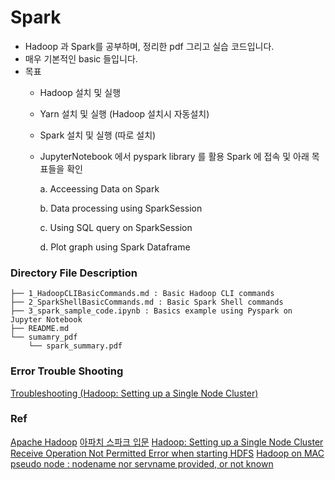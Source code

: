 # Spark
- Hadoop 과 Spark를 공부하며, 정리한 pdf 그리고 실습 코드입니다. 
- 매우 기본적인 basic 들입니다. 
- 목표
  - Hadoop 설치 및 실행
  - Yarn 설치 및 실행 (Hadoop 설치시 자동설치)
  - Spark 설치 및 실행 (따로 설치)
  - JupyterNotebook 에서 pyspark library 를 활용 Spark 에 접속 및 아래 목표들을 확인
    
    a. Acceessing Data on Spark 
    
    b. Data processing using SparkSession 
    
    c. Using SQL query on SparkSession 
    
    d. Plot graph using Spark Dataframe 
  

### Directory File Description 

```
├── 1_HadoopCLIBasicCommands.md : Basic Hadoop CLI commands
├── 2_SparkShellBasicCommands.md : Basic Spark Shell commands
├── 3_spark_sample_code.ipynb : Basics example using Pyspark on Jupyter Notebook 
├── README.md
└── sumamry_pdf
    └── spark_summary.pdf
```

### Error Trouble Shooting
[Troubleshooting (Hadoop: Setting up a Single Node Cluster)](https://psyduck5.tistory.com/71?category=1030128)

### Ref
[Apache Hadoop](https://hadoop.apache.org/)
[아파치 스파크 입문](https://tacademy.skplanet.com/live/player/onlineLectureDetail.action?seq=193)
[Hadoop: Setting up a Single Node Cluster](https://hadoop.apache.org/docs/stable/hadoop-project-dist/hadoop-common/SingleCluster.html)
[Receive Operation Not Permitted Error when starting HDFS](https://stackoverflow.com/questions/70792628/receive-operation-not-permitted-error-when-starting-hdfs)
[Hadoop on MAC pseudo node : nodename nor servname provided, or not known](https://stackoverflow.com/questions/19330334/hadoop-on-mac-pseudo-node-nodename-nor-servname-provided-or-not-known)


